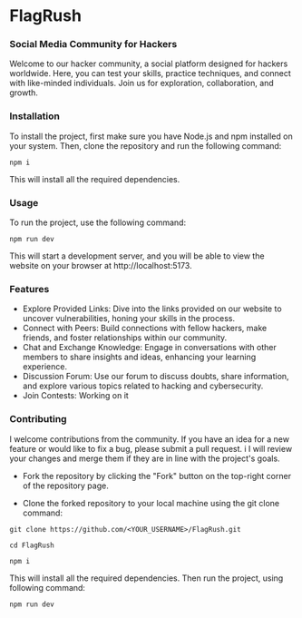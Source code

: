 # FlagRush
### Social Media Community for Hackers

Welcome to our hacker community, a social platform designed for hackers worldwide. Here, you can test your skills, practice techniques, and connect with like-minded individuals. Join us for exploration, collaboration, and growth.

### Installation

To install the project, first make sure you have Node.js and npm installed on your system. Then, clone the repository and run the following command:

```
npm i 
```

This will install all the required dependencies.

### Usage

To run the project, use the following command:

```
npm run dev
```

This will start a development server, and you will be able to view the website on your browser at http://localhost:5173.

### Features
* Explore Provided Links: Dive into the links provided on our website to uncover vulnerabilities, honing your skills in the process.
* Connect with Peers: Build connections with fellow hackers, make friends, and foster relationships within our community.
* Chat and Exchange Knowledge: Engage in conversations with other members to share insights and ideas, enhancing your learning experience.
* Discussion Forum: Use our forum to discuss doubts, share information, and explore various topics related to hacking and cybersecurity.
* Join Contests: Working on it

### Contributing

I welcome contributions from the community. If you have an idea for a new feature or would like to fix a bug, please submit a pull request. i I will review your changes and merge them if they are in line with the project's goals.

* Fork the repository by clicking the "Fork" button on the top-right corner of the repository page.

* Clone the forked repository to your local machine using the git clone command:

```
git clone https://github.com/<YOUR_USERNAME>/FlagRush.git
```

```
cd FlagRush
```

```
npm i 
```

This will install all the required dependencies.
Then run the project, using following command:

```
npm run dev
```
